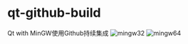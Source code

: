 # qt-github-build
Qt with MinGW使用Github持续集成
![mingw32](https://github.com/PotatsoX/qt-github-build/workflows/mingw32/badge.svg)
![mingw64](https://github.com/PotatsoX/qt-github-build/workflows/mingw64/badge.svg)
